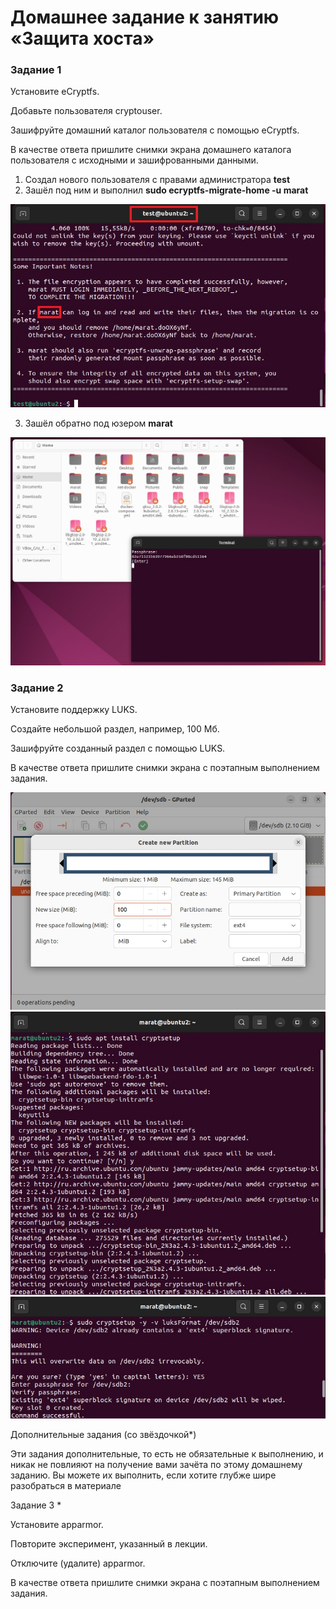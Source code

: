 # Домашнее задание к занятию «Защита хоста»


### Задание 1
Установите eCryptfs.

Добавьте пользователя cryptouser.

Зашифруйте домашний каталог пользователя с помощью eCryptfs.

В качестве ответа пришлите снимки экрана домашнего каталога пользователя с исходными и зашифрованными данными.

1. Создал нового пользователя с правами администратора **test**
2. Зашёл под ним и выполнил  **sudo ecryptfs-migrate-home -u marat**

![alt text](https://github.com/MaratKN/sdb_1302/blob/main/1.jpg)

3. Зашёл обратно под юзером **marat**

![alt text](https://github.com/MaratKN/sdb_1302/blob/main/2.jpg)



### Задание 2
Установите поддержку LUKS.

Создайте небольшой раздел, например, 100 Мб.

Зашифруйте созданный раздел с помощью LUKS.

В качестве ответа пришлите снимки экрана с поэтапным выполнением задания.

![alt text](https://github.com/MaratKN/sdb_1302/blob/main/3.jpg)
![alt text](https://github.com/MaratKN/sdb_1302/blob/main/4.jpg)
![alt text](https://github.com/MaratKN/sdb_1302/blob/main/5.jpg)



Дополнительные задания (со звёздочкой*)

Эти задания дополнительные, то есть не обязательные к выполнению, и никак не повлияют на получение вами зачёта по этому домашнему заданию. Вы можете их выполнить, если хотите глубже шире разобраться в материале

Задание 3 *

Установите apparmor.

Повторите эксперимент, указанный в лекции.

Отключите (удалите) apparmor.

В качестве ответа пришлите снимки экрана с поэтапным выполнением задания.
